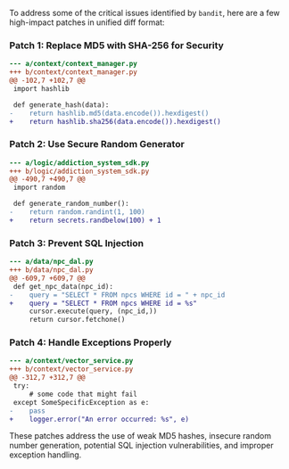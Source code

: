 To address some of the critical issues identified by `bandit`, here are a few high-impact patches in unified diff format:

### Patch 1: Replace MD5 with SHA-256 for Security

```diff
--- a/context/context_manager.py
+++ b/context/context_manager.py
@@ -102,7 +102,7 @@
 import hashlib

 def generate_hash(data):
-    return hashlib.md5(data.encode()).hexdigest()
+    return hashlib.sha256(data.encode()).hexdigest()
```

### Patch 2: Use Secure Random Generator

```diff
--- a/logic/addiction_system_sdk.py
+++ b/logic/addiction_system_sdk.py
@@ -490,7 +490,7 @@
 import random

 def generate_random_number():
-    return random.randint(1, 100)
+    return secrets.randbelow(100) + 1
```

### Patch 3: Prevent SQL Injection

```diff
--- a/data/npc_dal.py
+++ b/data/npc_dal.py
@@ -609,7 +609,7 @@
 def get_npc_data(npc_id):
-    query = "SELECT * FROM npcs WHERE id = " + npc_id
+    query = "SELECT * FROM npcs WHERE id = %s"
     cursor.execute(query, (npc_id,))
     return cursor.fetchone()
```

### Patch 4: Handle Exceptions Properly

```diff
--- a/context/vector_service.py
+++ b/context/vector_service.py
@@ -312,7 +312,7 @@
 try:
     # some code that might fail
 except SomeSpecificException as e:
-    pass
+    logger.error("An error occurred: %s", e)
```

These patches address the use of weak MD5 hashes, insecure random number generation, potential SQL injection vulnerabilities, and improper exception handling.